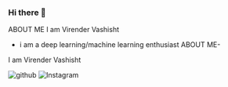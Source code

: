 ### Hi there 👋

<!--
**vashisht9474/vashisht9474** is a ✨ _special_ ✨ repository because its `README.md` (this file) appears on your GitHub profile.

Here are some ideas to get you started:


-->
ABOUT ME
I am Virender Vashisht
- i am a deep learning/machine learning enthusiast
ABOUT ME-

I am Virender Vashisht

![github](https://img.shields.io/badge/GitHub-000000?style=for-the-badge&logo=GitHub&logoColor=white)
![Instagram](https://img.shields.io/badge/Instagram-000001?style=for-the-badge&logo=Instagram&logoColor=pink)

